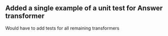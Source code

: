 ## Added a single example of a unit test for Answer transformer

Would have to add tests for all remaining transformers
